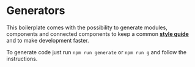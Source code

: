 # Generators

This boilerplate comes with the possibility to generate modules, components and connected components
to keep a common **[style guide](STYLE_GUIDE.md)** and to make development faster.

To generate code just run `npm run generate` or `npm run g` and follow the instructions.
